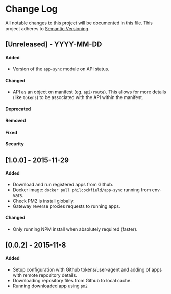 # Change Log
All notable changes to this project will be documented in this file.
This project adheres to [Semantic Versioning](http://semver.org/).


## [Unreleased] - YYYY-MM-DD
#### Added
- Version of the `app-sync` module on API status.
#### Changed
- API as an object on manifest (eg. `api/route`).
  This allows for more details (like `tokens`) to be associated with the API within the manifest.
#### Deprecated
#### Removed
#### Fixed
#### Security


## [1.0.0] - 2015-11-29
#### Added
- Download and run registered apps from Github.
- Docker image: `docker pull philcockfield/app-sync` running from env-vars.
- Check PM2 is install globally.
- Gateway reverse proxies requests to running apps.

#### Changed
- Only running NPM install when absolutely required (faster).


## [0.0.2] - 2015-11-8
#### Added
- Setup configuration with Github tokens/user-agent and adding of apps with remote repository details.
- Downloading repository files from Github to local cache.
- Running downloaded app using [`pm2`](http://pm2.keymetrics.io/)
